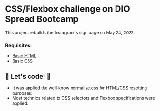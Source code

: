 # CSS/Flexbox challenge on DIO Spread Bootcamp

This project rebuilds the Instagram's sign page on May 24, 2022.

### Requisites:

* [Basic HTML](https://www.w3schools.com/html/)
* [Basic CSS](https://developer.mozilla.org/pt-BR/docs/Web/CSS)

## 🚀 Let's code! 🚀
* It was applied the well-know normalize.css for HTML/CSS resetting purposes;
* Most technics related to CSS selectors and Flexbox specifications were applied.